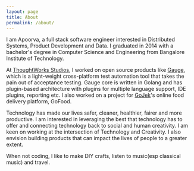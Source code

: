 ```yaml
---
layout: page
title: About
permalink: /about/
---
```


I am Apoorva, a full stack software engineer interested in Distributed Systems, Product Development and Data. I graduated in 2014 with a bachelor's degree in Computer Science and Engineering from Bangalore Institute of Technology.

At <a href="https://www.thoughtworks.com/products" target="_blank">ThoughtWorks Studios</a>, I worked on open source products like <a href="https://gauge.org/" target="_blank">Gauge</a>, which is a light-weight cross-platform test automation tool that takes the pain out of acceptance testing. Gauge core is written in Golang and has plugin-based architecture with plugins for multiple language support, IDE plugins, reporting etc. I also worked on a project for <a href="https://www.go-jek.com/" target="_blank">GoJek</a>'s online food delivery platform, GoFood. 

Technology has made our lives safer, cleaner, healthier, fairer and more productive. I am interested in leveraging the best that technology has to offer and connecting technology back to social and human creativity. I am keen on working at the intersection of Technology and Creativity. I also envision building products that can impact the lives of people to a greater extent.

When not coding, I like to make DIY crafts, listen to music(esp classical music) and travel. 
